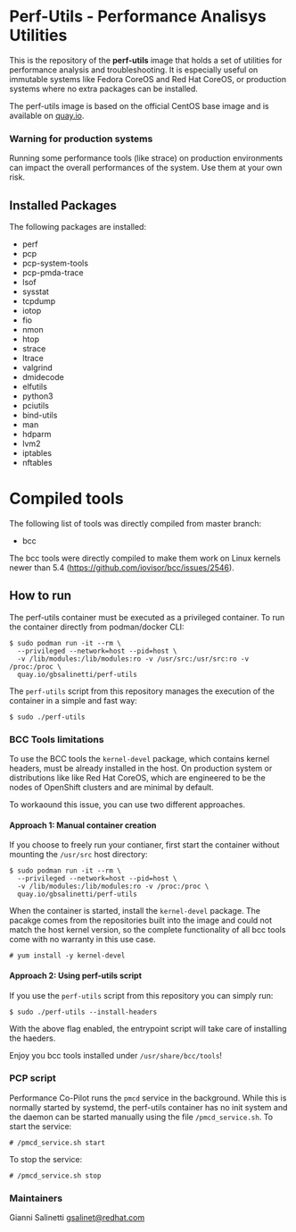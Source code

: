 # Perf-Utils - Performance Analisys Utilities

This is the repository of the **perf-utils** image that holds a set of utilities
for performance analysis and troubleshooting. It is especially useful on immutable
systems like Fedora CoreOS and Red Hat CoreOS, or production systems where no extra 
packages can be installed.

The perf-utils image is based on the official CentOS base image and is available 
on [quay.io](quay.io/gbsalinetti/perf-utils).

### Warning for production systems
Running some performance tools (like strace) on production environments can impact the 
overall performances of the system. Use them at your own risk.

## Installed Packages
The following packages are installed:
- perf
- pcp
- pcp-system-tools
- pcp-pmda-trace
- lsof
- sysstat
- tcpdump
- iotop
- fio
- nmon
- htop
- strace
- ltrace
- valgrind
- dmidecode
- elfutils
- python3
- pciutils
- bind-utils
- man
- hdparm 
- lvm2 
- iptables 
- nftables

# Compiled tools
The following list of tools was directly compiled from master branch:
- bcc

The bcc tools were directly compiled to make them work on Linux kernels newer 
than 5.4 (https://github.com/iovisor/bcc/issues/2546).

## How to run
The perf-utils container must be executed as a privileged container. 
To run the container directly from podman/docker CLI:
```
$ sudo podman run -it --rm \
  --privileged --network=host --pid=host \
  -v /lib/modules:/lib/modules:ro -v /usr/src:/usr/src:ro -v /proc:/proc \
  quay.io/gbsalinetti/perf-utils
```

The `perf-utils` script from this repository manages the execution of the
container in a simple and fast way:
```
$ sudo ./perf-utils
```

### BCC Tools limitations
To use the BCC tools the `kernel-devel` package, which contains kernel headers, 
must be already installed in the host. 
On production system or distributions like like Red Hat CoreOS, 
which are engineered to be the nodes of OpenShift clusters and are minimal by default.

To workaound this issue, you can use two different approaches.

#### Approach 1: Manual container creation
If you choose to freely run your contianer, first start the container without 
mounting the `/usr/src` host directory:
```
$ sudo podman run -it --rm \
  --privileged --network=host --pid=host \
  -v /lib/modules:/lib/modules:ro -v /proc:/proc \
  quay.io/gbsalinetti/perf-utils
```

When the container is started, install the `kernel-devel` package. The pacakge
comes from the repositories built into the image and could not match the host
kernel version, so the complete functionality of all bcc tools come with no
warranty in this use case.
```
# yum install -y kernel-devel
```

#### Approach 2: Using perf-utils script
If you use the `perf-utils` script from this repository you can simply run:
```
$ sudo ./perf-utils --install-headers
```

With the above flag enabled, the entrypoint script will take care of installing 
the haeders.

Enjoy you bcc tools installed under `/usr/share/bcc/tools`!

### PCP script
Performance Co-Pilot runs the `pmcd` service in the background. While this is
normally started by systemd, the perf-utils container has no init system and
the daemon can be started manually using the file `/pmcd_service.sh`.
To start the service:
```
# /pmcd_service.sh start
```

To stop the service:
```
# /pmcd_service.sh stop
```

### Maintainers
Gianni Salinetti <gsalinet@redhat.com>
